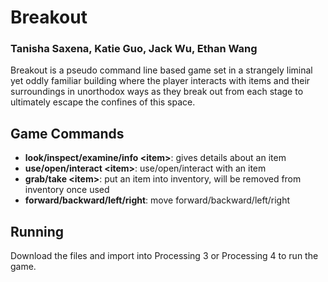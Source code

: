 # Breakout
### Tanisha Saxena, Katie Guo, Jack Wu, Ethan Wang

Breakout is a pseudo command line based game set in a strangely liminal yet oddly familiar building where the player interacts with items and their surroundings in unorthodox ways as they break out from each stage to ultimately escape the confines of this space. 

## Game Commands 
- **look/inspect/examine/info \<item>**: gives details about an item
- **use/open/interact \<item>**: use/open/interact with an item
- **grab/take \<item>**: put an item into inventory, will be removed from inventory once used
- **forward/backward/left/right**: move forward/backward/left/right

## Running 
Download the files and import into Processing 3 or Processing 4 to run the game. 
